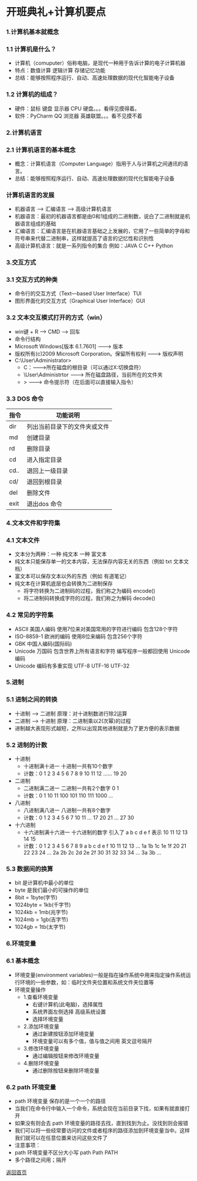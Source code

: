 # 开班典礼+计算机要点
### 1.计算机基本就概念
### 1.1 计算机是什么？
* 计算机（comuputer）俗称电脑，是现代一种用于告诉计算的电子计算机器
* 特点：数值计算 逻辑计算 存储记忆功能
* 总结：能够按照程序运行、自动、高速处理数据的现代化智能电子设备

### 1.2 计算机的组成？
* 硬件：鼠标 键盘 显示器 CPU 硬盘。。。看得见摸得着。
* 软件：PyCharm QQ 浏览器 英雄联盟。。。看不见摸不着

### 2.计算机语言
### 2.1 计算机语言的基本概念
* 概念：计算机语言（Computer Language）指用于人与计算机之间通讯的语言。
* 总结：能够按照程序运行、自动、高速处理数据的现代化智能电子设备
### 计算机语言的发展
* 机器语言 --> 汇编语言 --> 高级计算机语言
* 机器语言：最初的机器语言都是由0和1组成的二进制数，说白了二进制就是机器语言组成的基础
* 汇编语言：汇编语言是在机器语言基础之上发展的，它用了一些简单的字母和符号串来代替二进制串，这样就提高了语言的记忆性和识别性
* 高级计算机语言：就是一系列指令的集合 例如：JAVA C C++ Python

### 3.交互方式
### 3.1 交互方式的种类
* 命令行的交互方式（Text—based User Interface）TUI
* 图形界面化的交互方式（Graphical User Interface）GUI

### 3.2 文本交互模式打开的方式（win）
* win键 + R --> CMD --> 回车
* 命令行结构
* Microsoft Windows[版本 6.1.7601] ---> 版本
* 版权所有(c)2009 Microsoft Corporation。保留所有权利 ---> 版权声明
* C:\User\Administrator>
    - C：--->所在磁盘的根目录（可以通过X:切换盘符）
    - \User\Administrtor ---> 所在磁盘路径，当前所在的文件夹
    - \> ---> 命令提示符（在后面可以直接输入指令）
### 3.3 DOS 命令
|指令|功能说明|
|---|---|
|dir|列出当前目录下的文件夹或文件|
|md|创建目录|
|rd|删除目录|
|cd|进入指定目录|
|cd..|退回上一级目录|
|cd/|退回到根目录|
|del|删除文件|
|exit|退出dos 命令|

### 4.文本文件和字符集
### 4.1 文本文件
* 文本分为两种：一种 纯文本 一种 富文本
* 纯文本只能保存单一的文本内容，无法保存内容无关的东西（例如 txt 文本文档）
* 富文本可以保存文本以外的东西（例如 有道笔记）
* 纯文本在计算机底层也会转换为二进制保存
    - 将字符转换为二进制码的过程，我们称之为编码 encode()
    - 将二进制码转换成字符的过程，我们称之为解码 decode()
### 4.2 常见的字符集
* ASCII     美国人编码 使用7位来对美国常用的字符进行编码 包含128个字符
* ISO-8859-1 欧洲的编码 使用8位来编码 包含256个字符
* GBK       中国人编码(国际码)
* Unicode   万国码 包含世界上所有语言和字符 编写程序一般都回使用 Unicode编码
* Unicode 编码有多重实现 UTF-8 UTF-16 UTF-32

### 5.进制
### 5.1 进制之间的转换
* 十进制 --> 二进制 原理：对十进制数进行除2运算
* 二进制 --> 十进制 原理：二进制乘以2(次幂)的过程
* 进制越大表现形式越短，之所以出现其他进制就是为了更方便的表示数据
### 5.2 进制的计数
* 十进制
    - 十进制满十进一 十进制一共有10个数字
    - 计数：0 1 2 3 4 5 6 7 8 9 10 11 12 ...... 19 20
* 二进制
    - 二进制满二进一 二进制一共有2个数字 0 1
    - 计数：0 1 10 11 100 101 110 111 1000 ...
* 八进制
    - 八进制满八进一 八进制一共有8个数字
    - 计数：0 1 2 3 4 5 6 7 10 11 ... 17 20 21 ... 27 30
* 十六进制
    - 十六进制满十六进一 十六进制的数字 引入了 a b c d e f 表示 10 11 12 13 14 15
    - 计数：0 1 2 3 4 5 6 7 8 9 a b c d e f 10 11 12 13 ... 1a 1b 1c 1e 1f 20 21 22 23 24 ... 2a 2b 2c 2d 2e 2f 30 31 32 33 34 ... 3a 3b ...

### 5.3 数据间的换算
* bit 是计算机中最小的单位
* byte 是我们最小的可操作的单位
* 8bit = 1byte(字节)
* 1024byte = 1kb(千字节)
* 1024kb = 1mb(兆字节)
* 1024mb = 1gb(吉字节)
* 1024gb = 1tb(太字节)

### 6.环境变量
### 6.1 基本概念
* 环境变量(environment variables)一般是指在操作系统中用来指定操作系统运行环境的一些参数，如：临时文件夹位置和系统文件夹位置等
* 环境变量操作
    - 1.查看环境变量
        - 右键计算机(此电脑)，选择属性
        - 系统界面左侧选择 高级系统设置
        - 选择环境变量
    - 2.添加环境变量
        - 通过新建按钮添加环境变量
        - 环境变量可以有多个值，值与值之间用 英文逗号隔开
    - 3.修改环境变量
        - 通过编辑按钮来修改环境变量
    - 4.删除环境变量
        - 通过删除按钮来删除环境变量
### 6.2 path 环境变量
* path 环境变量 保存的是一个一个的路径
* 当我们在命令行中输入一个命令，系统会现在当前目录下找，如果有就直接打开
* 如果没有则会去 path 环境变量的路径去找，直到找到为止。没找到则会报错
* 我们可以将一些经常要访问的文件或者程序的路径添加到环境变量当中。这样我们就可以在任意位置来访问这些文件了
* 注意事项：
* path 环境变量不区分大小写 path Path PATH
* 多个路径之间用；隔开
     
 
 
 
 
 
 
[返回首页](https://github.com/queenta/Logic-Python/blob/master/README.md)
